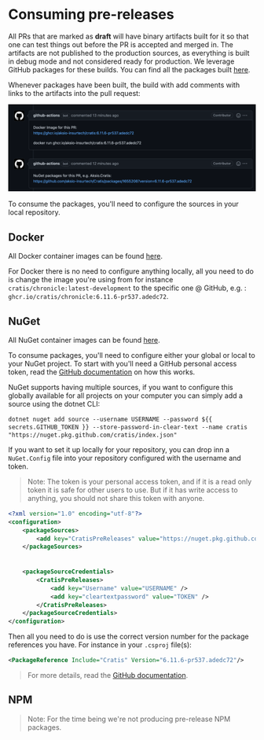 # Consuming pre-releases

All PRs that are marked as **draft** will have binary artifacts built for it so that one can test things out before the PR is accepted and merged in.
The artifacts are not published to the production sources, as everything is built in debug mode and not considered ready
for production. We leverage GitHub packages for these builds. You can find all the packages built [here](https://github.com/orgs/cratis/packages?repo_name=Cratis).

Whenever packages have been built, the build with add comments with links to the artifacts into the pull request:

![](./images/github-comments-pr.png)

To consume the packages, you'll need to configure the sources in your local repository.

## Docker

All Docker container images can be found [here](https://github.com/orgs/cratis/packages?ecosystem=container).

For Docker there is no need to configure anything locally, all you need to do is change the image you're using
from for instance `cratis/chronicle:latest-development` to the specific one @ GitHub, e.g. : `ghcr.io/cratis/chronicle:6.11.6-pr537.adedc72`.

## NuGet

All NuGet container images can be found [here](https://github.com/orgs/cratis/packages?ecosystem=nuget).

To consume packages, you'll need to configure either your global or local to your NuGet project. To start with you'll need a GitHub personal access token,
read the [GitHub documentation](https://docs.github.com/en/authentication/keeping-your-account-and-data-secure/creating-a-personal-access-token) on how this works.

NuGet supports having multiple sources, if you want to configure this globally available for all projects on your computer you can simply add a source using the dotnet CLI:

```shell
dotnet nuget add source --username USERNAME --password ${{ secrets.GITHUB_TOKEN }} --store-password-in-clear-text --name cratis "https://nuget.pkg.github.com/cratis/index.json"
```

If you want to set it up locally for your repository, you can drop inn a `NuGet.Config` file into your repository configured with the username and token.

> Note: The token is your personal access token, and if it is a read only token it is safe for other users to use. But if it has write access to anything, you should
> not share this token with anyone.

```xml
<?xml version="1.0" encoding="utf-8"?>
<configuration>
    <packageSources>
        <add key="CratisPreReleases" value="https://nuget.pkg.github.com/cratis/index.json" />
    </packageSources>


    <packageSourceCredentials>
        <CratisPreReleases>
            <add key="Username" value="USERNAME" />
            <add key="cleartextpassword" value="TOKEN" />
        </CratisPreReleases>
    </packageSourceCredentials>
</configuration>
```

Then all you need to do is use the correct version number for the package references you have.
For instance in your `.csproj` file(s):

```xml
<PackageReference Include="Cratis" Version="6.11.6-pr537.adedc72"/>
```

> For more details, read the [GitHub documentation](https://docs.github.com/en/packages/working-with-a-github-packages-registry/working-with-the-nuget-registry#authenticating-to-github-packages).

## NPM

> Note: For the time being we're not producing pre-release NPM packages.
